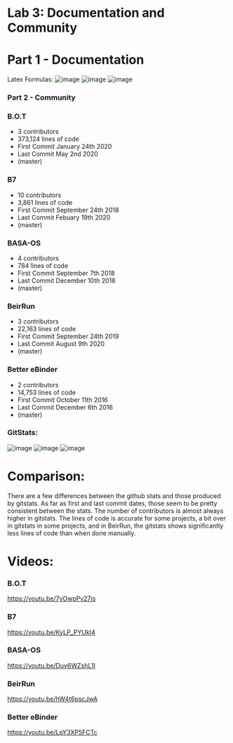 # Lab 3: Documentation and Community

# Part 1 - Documentation

Latex Formulas:
![image](https://user-images.githubusercontent.com/86938356/151600037-232ce74a-3abf-47d6-8fbc-1baf6eade1e4.png)
![image](https://user-images.githubusercontent.com/86938356/151600539-5768a97e-a48d-4546-b1c2-6788bea1714b.png)
![image](https://user-images.githubusercontent.com/86938356/151603923-c2b55174-891c-4fb6-8a31-45d12beccd7b.png)


### Part 2 - Community
### B.O.T

- 3 contributors
- 373,124 lines of code
- First Commit January 24th 2020
- Last Commit May 2nd 2020
- (master)

### B7

- 10 contributors
- 3,861 lines of code
- First Commit September 24th 2018
- Last Commit Febuary 19th 2020
- (master)

### BASA-OS

- 4 contributors
- 784 lines of code
- First Commit September 7th 2018
- Last Commit December 10th 2018
- (master)

### BeirRun

- 3 contributors
- 22,163 lines of code
- First Commit September 24th 2019
- Last Commit August 9th 2020
- (master)

### Better eBinder

- 2 contributors
- 14,753 lines of code
- First Commit October 11th 2016
- Last Commit December 6th 2016
- (master)

### GitStats:

![image](https://user-images.githubusercontent.com/86938356/151669231-b19af6a6-7bac-4c0e-88a1-097fe96fe681.png)
![image](https://user-images.githubusercontent.com/86938356/151669204-5f6bc853-c111-4f93-9964-657846e3ce6e.png)
![image](https://user-images.githubusercontent.com/86938356/151669212-fc137f49-f018-47e7-a27c-2653f2a326f1.png)

# Comparison:

There are a few differences between the github stats and those produced by gitstats. As far as first and last commit dates, those seem to be pretty consistent between the stats. The number of contributors is almost always higher in gitstats. The lines of code is accurate for some projects, a bit over in gitstats in some projects, and in BeirRun, the gitstats shows significantly less lines of code than when done manually. 

# Videos:

### B.O.T

https://youtu.be/7yOwpPv27is

### B7

https://youtu.be/KyLP_PYUkI4

### BASA-OS

https://youtu.be/Duv6WZshL1I

### BeirRun

https://youtu.be/hW4t6pscJwA

### Better eBinder

https://youtu.be/LpY3XP5FCTc
